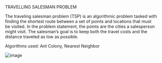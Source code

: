 TRAVELLING SALESMAN PROBLEM

The traveling salesman problem (TSP) is an algorithmic problem tasked with finding the shortest route between a set of points and locations that must be visited. In the problem statement, the points are the cities a salesperson might visit. The salesman‘s goal is to keep both the travel costs and the distance traveled as low as possible.

  Algorithms used: Ant Colony, Nearest Neighbor

![image](https://github.com/nailavann/travelling-salesman-problem/assets/74551108/9a69624a-9087-44fd-a620-2d5a4a3f567e)
